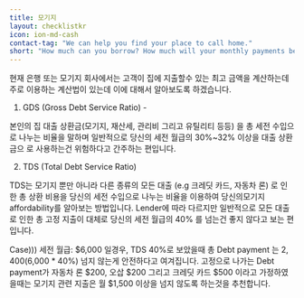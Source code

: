 ```yaml
---
title: 모기지
layout: checklistkr
icon: ion-md-cash
contact-tag: "We can help you find your place to call home."
short: "How much can you borrow? How much will your monthly payments be?"
---
```

현재 은행 또는 모기지 회사에서는 고객이 집에 지출할수 있는 최고 금액을 계산하는데 주로 이용하는 계산법이 있는데 이에 대해서 알아보도록 하겠습니다.

1. GDS (Gross Debt Service Ratio) -

본인의 집 대출 상환금(모기지, 재산세, 관리비 그리고 유틸리티 등등) 을 총 세전 수입으로 나누는 비율을 말하며 일반적으로 당신의 세전 월급의 30%~32% 이상을 대출 상환금으 로 사용하는건 위험하다고 간주하는 편입니다.

2. TDS (Total Debt Service Ratio)

TDS는 모기지 뿐만 아니라 다른 종류의 모든 대출 (e.g 크레딧 카드, 자동차 론) 로 인한 총 상환 비용을 당신의 세전 수입으로 나누는 비율을 이용하여 당신의모기지 affordability를 알아보는 방법입니다. Lender에 따라 다르지만 일반적으로 모든 대출로 인한 총 고정 지출이 대체로 당신의 세전 월급의 40% 를 넘는건 좋지 않다고 보는 편입니다.

Case))) 세전 월급: $6,000 일경우, TDS 40%로 보았을때 총 Debt payment 는 $2,400 ($6,000 * 40%) 넘지 않는게 안전하다고 여겨집니다. 고정으로 나가는 Debt payment가 자동차 론 $200, 오삽 $200 그리고 크레딧 카드 $500 이라고 가정하였을때는 모기지 관련 지출은 월 $1,500 이상을 넘지 않도록 하는것을 추천합니다.  
